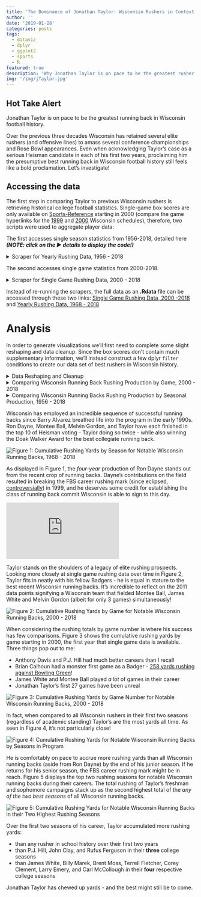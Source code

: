 ```yaml
---
title: 'The Dominance of Jonathan Taylor: Wisconsin Rushers in Context'
author: ''
date: '2019-01-28'
categories: posts
tags:
  - dataviz
  - dplyr
  - ggplot2
  - sports
  - R
featured: true
description: 'Why Jonathan Taylor is on pace to be the greatest rusher in Wisconsin football history'
img: '/img/jTaylor.jpg'
---
```


## Hot Take Alert

Jonathan Taylor is on pace to be the greatest running back in Wisconsin football history.

Over the previous three decades Wisconsin has retained several elite rushers (and offensive lines) to amass several conference championships and Rose Bowl appearances. Even when acknowledging Taylor’s case as a serious Heisman candidate in each of his first two years, proclaiming him the presumptive best running back in Wisconsin football history still feels like a bold proclamation. Let’s investigate!

## Accessing the data

The first step in comparing Taylor to previous Wisconsin rushers is retrieving historical college football statistics. Single-game box scores are only available on [Sports-Reference](https://www.sports-reference.com/cfb/) starting in 2000 (compare the game hyperlinks for the [1999](https://www.sports-reference.com/cfb/schools/wisconsin/1999-schedule.html) and [2000](https://www.sports-reference.com/cfb/schools/wisconsin/2000-schedule.html) Wisconsin schedules), therefore, two scripts were used to aggregate player data:

The first accesses single season statistics from 1956-2018, detailed here **_(NOTE: click on the ▶ details to display the code!)_**

<details>

<summary>Scraper for Yearly Rushing Data, 1956 - 2018</summary>

```r
    library(dplyr)
    library(rvest)
    library(ggplot2)
    library(lubridate)
    library(shadowtext)
    library(RColorBrewer)
    library(ggrepel)
    library(forcats)

    url <- "https://www.sports-reference.com/cfb/schools/wisconsin/"

    rushingTable <- '#rushing_and_receiving'
    playerIDTable <- paste0(rushingTable,' a')
    rushingData <- data.frame()

# for loop by season
    for (season in 1956:1999) {
      html <- paste0(url,season,".html")

#   batting stats
      html %>%
        read_html %>%
        html_nodes(xpath = '//comment()') %>%
        html_text() %>%
        paste(collapse='') %>%
        read_html() %>%
        html_node(rushingTable) %>%
        html_table(header = TRUE) -> df

#   player info
      html %>%
        read_html %>%
        html_nodes(xpath = '//comment()') %>%
        html_text() %>%
        paste(collapse='') %>%
        read_html() %>%
        html_nodes(playerIDTable) %>%
        html_attr(name="href") %>% unlist %>% as.character -> playerIDhtml

#   clean dataframe and add team and season info
      colnames(df) <- df[1,]
      df <- df[-1, ]
      df$season <- c(season)

 #  remove url data
      playerIDhtml=gsub("/cfb/players/", "", playerIDhtml,fixed = TRUE)
      playerID=gsub(".html", "", playerIDhtml,fixed = TRUE)

      df$playerID <- c(playerID)

#   bind to
      rushingData <- rbind(rushingData,df)
    }
```

</details>

The second accesses single game statistics from 2000-2018.

<details>

<summary>Scraper for Single Game Rushing Data, 2000 - 2018</summary>

```r
    urlFirst <- "https://www.sports-reference.com/cfb/schools/wisconsin/"

    urlSecond <- "https://www.sports-reference.com"

    offenseYear <- "#offense"
    gameDate <- paste0(offenseYear,' a')

    urls <- c()

    for (season in 2000:2018) {
      html <- paste0(urlFirst,season,"/gamelog/")

  # player info
      html %>%
        read_html() %>%
        html_nodes(gameDate) %>%
        html_attr(name="href") %>% unlist %>% as.character -> playerIDhtml

      playerIDhtml <- grep("boxscores",x = playerIDhtml,value = TRUE)

      html2 <- paste0(urlSecond,playerIDhtml)

  # bind to
      urls <- c(urls,html2)
    }


    rushingDataGames <- data.frame()


# for loop by season
    for (links in urls) {

  # batting stats
      links %>%
        read_html %>%
        html_nodes(xpath = '//comment()') %>%
        html_text() %>%
        paste(collapse='') %>%
        read_html() %>%
        html_node(rushingTable) %>%
        html_table(header = TRUE) -> df


 #  clean dataframe and add team and season info
      colnames(df) <- paste0(colnames(df), df[1,])
      df <- df[-1, ]
      df <- df %>% filter(!School %in% c("School", NA, ""))
      df$gameDate <- gsub(pattern = paste(c("https://www.sports-reference.com/cfb/boxscores/"), collapse = "|"),replacement =  "", x = links)
      df$gameDate <- substr(df$gameDate ,1,10)

 # player info
      links %>%
        read_html %>%
        html_nodes(xpath = '//comment()') %>%
        html_text() %>%
        paste(collapse='') %>%
        read_html() %>%
        html_nodes(playerIDTable) %>%
        html_attr(name="href") %>% unlist %>% as.character -> playerIDhtml

      playerIDhtml <- grep("players",x = playerIDhtml,value = TRUE)

 # remove url data
      playerIDhtml=gsub("/cfb/players/", "", playerIDhtml,fixed = TRUE)
      playerID=gsub(".html", "", playerIDhtml,fixed = TRUE)

      if(links == "https://www.sports-reference.com/cfb/boxscores/2013-09-28-ohio-state.html") {
        playerID <- c(playerID[1:11], "corey-brown-2", playerID[12:14])
      }

      if(links == "https://www.sports-reference.com/cfb/boxscores/2013-11-23-minnesota.html") {
        playerID <- c(playerID[1:11], "donovahn-jones-1", playerID[12:15])
      }


      df$playerID <- c(playerID)

 # bind to
      rushingDataGames <- rbind(rushingDataGames,df)
    }
```

</details>

Instead of re-running the scrapers, the full data as an **.Rdata** file can be accessed through these two links: [Single Game Rushing Data, 2000 -2018](https://mikelee.co/data/gameRushingData.rdata) and [Yearly Rushing Data, 1968 - 2018](https://mikelee.co/data/yearRushingData.rdata)

# Analysis

In order to generate visualizations we’ll first need to complete some slight reshaping and data cleanup. Since the box scores don’t contain much supplementary information, we’ll instead construct a few dplyr `filter` conditions to create our data set of best rushers in Wisconsin history.

<details>

<summary>Data Reshaping and Cleanup</summary>

```r
    rushingDataGames <- readRDS("/home/michael/Documents/mikeleeco.github.com/static/data/gameRushingData.rdata")

    rushingData <- readRDS("/home/michael/Documents/mikeleeco.github.com/static/data/yearRushingData.rdata")

    rushingDataGames$gameDate <- ymd(rushingDataGames$gameDate)

    rushingDataGames <- rushingDataGames %>% filter(School == "Wisconsin")

    rushingDataGames$gameNo <- 1

    rushingDataGames$RushingYds <- ifelse(is.na(rushingDataGames$RushingYds) | rushingDataGames$RushingYds == "", 0, rushingDataGames$RushingYds)
    rushingDataGames$RushingAtt <- ifelse(is.na(rushingDataGames$RushingAtt) | rushingDataGames$RushingAtt == "", 0, rushingDataGames$RushingAtt)

    dat <- rushingDataGames %>%
        arrange(playerID, gameDate) %>%
        group_by(playerID) %>%
        mutate(gameNo = cumsum(gameNo),roll_sum_att = cumsum(RushingAtt),roll_sum_yards = cumsum(RushingYds))


    dat <- dat %>%
        arrange(playerID, gameDate) %>%
        group_by(playerID) %>%
        mutate()

    x <- dat %>% group_by(playerID) %>% filter(gameDate == max(gameDate, na.rm = TRUE))

    xx <- x %>% filter(!is.na(roll_sum_yards) & roll_sum_yards > 0)

    dat$gameDate <- ymd(dat$gameDate)

    xScale <- as.Date(as.character(c(2000:2019)),"%Y")

    dat <- dat %>% group_by(playerID) %>% filter(max(as.numeric(gameNo), na.rm = TRUE) > 10 & max(as.numeric(roll_sum_yards), na.rm = TRUE) > 0 & max(year(gameDate), na.rm = TRUE) > 2000)


    rushingData$Rk <- NULL
    rushingData$School <- "Wisconsin"
    rushingData$gameNo <- NA
    rushingData$roll_sum_yards <- NA
    rushingData$gameDate <- rushingData$season

    colnames(rushingData) <- c("Player",  "RushingAtt", "RushingYds", "RushingAvg",
    "RushingTD", "ReceivingRec", "ReceivingYds", "ReceivingAvg",
    "ReceivingTD", "ScrimmagePlays", "ScrimmageYds", "ScrimmageAvg",
    "ScrimmageTD", "gameDate", "playerID","School", "gameNo", "roll_sum",
    "season")


    rushingData$RushingYds <- ifelse(is.na(rushingData$RushingYds) | rushingData$RushingYds == "", 0, rushingData$RushingYds)
    rushingData$RushingAtt <- ifelse(is.na(rushingData$RushingAtt) | rushingData$RushingAtt == "", 0, rushingData$RushingAtt)



    rushingData2 <- rushingData %>% group_by(playerID, Player, season) %>% summarise(RushingAtt = sum(as.numeric(RushingAtt),na.rm = TRUE), RushingYds = sum(as.numeric(RushingYds),na.rm = TRUE)) %>% filter(max(as.numeric(RushingYds), na.rm = TRUE) > 1000)


    z2 <- rushingData2 %>%
        arrange(playerID) %>%
        group_by(playerID) %>%
        mutate(gameNo = cumsum(season),roll_sum_att = cumsum(RushingAtt),roll_sum_yards = cumsum(RushingYds))


    z3 <- z2[!duplicated(z2$playerID), ]
    z3$season <- z3$season - 1
    z3$gameNo <- z3$season
    z3$RushingYds <- 0
    z3$roll_sum_yards <- 0

    z2 <- bind_rows(z2, z3)

    z2 <- z2 %>%
        arrange(playerID, season, RushingYds)

    z2 <- z2 %>% group_by(playerID, season) %>% add_tally() %>% ungroup()%>% group_by(playerID) %>% mutate(seasonNo = cumsum(n))

    leadingRushersGame <- c("montee-ball-1", "melvin-gordon-1", "anthony-davis-3", "james-white-2",
                            "jonathan-taylor-1", "pj-hill-1", "john-clay-1", "corey-clement-1", "brian-calhoun-1")

    leadingRushersSeason <- c("anthony-davis-3", "billy-marek-1", "brent-moss-1", "brian-calhoun-1",
                              "carl-mccullough-2", "corey-clement-1", "james-white-2", "john-clay-1",
                              "jonathan-taylor-1", "larry-emery-1", "melvin-gordon-1", "michael-bennett-1",
                              "montee-ball-1", "pj-hill-1", "ron-dayne-1", "rufus-ferguson-1",
                              "terrell-fletcher-1")


    labelDat <- subset(z2, playerID %in% z2$playerID & playerID %in% leadingRushersSeason) %>% group_by(Player) %>% slice(which.max(roll_sum_yards))
    labelDat$roll_sum_yards <- ifelse(labelDat$playerID == "terrell-fletcher-1", labelDat$roll_sum_yards - 60,
                ifelse(labelDat$playerID == "brent-moss-1", labelDat$roll_sum_yards + 60,labelDat$roll_sum_yards))

    z4 <- z2 %>% group_by(playerID) %>%  top_n(2, RushingYds) %>% mutate(seasonNo = cumsum(n),roll_sum_att = cumsum(RushingAtt),roll_sum_yards = cumsum(RushingYds), meanydsperattempt = roll_sum_yards/roll_sum_att)


    z3 <- z4[!duplicated(z4$playerID), ]
    z3$seasonNo <- z3$seasonNo - 1
    z3$gameNo <- z3$seasonNo
    z3$RushingYds <- 0
    z3$roll_sum_yards <- 0
    z3$roll_sum_att <- 0
    z4 <- bind_rows(z4, z3)

    z5 <- z4 %>%
        arrange(playerID, season, RushingYds) %>%
        filter(playerID != "brian-calhoun-1" & seasonNo == 2)

    z5$Player <- gsub(" ", "\n", z5$Player)

    z5$playerOrder <- fct_reorder(z5$Player,z5$roll_sum_yards)

</details>

<details>

<summary>ggplot2 Theme</summary>

    themeWisconsin <- function () {
        theme_bw(base_size=13, base_family="Open Sans") %+replace%
            theme(
                axis.line = element_line(colour = "#f4f4f4", size = 1.2),
                panel.border = element_blank(),
                panel.background = element_blank(),
                panel.grid.minor = element_blank(),
                panel.grid.major = element_blank(),
                plot.title =  element_text(size = 20, hjust = 0, margin = unit(c(5, 5, 5, 5), "mm")),
                axis.title.x = element_text(size = 15, hjust = .5, margin = unit(c(5, 5, 5, 5), "mm")),
                axis.title.y =  element_text(size = 15, hjust = .5, angle = 90, margin = unit(c(5, 5, 5, 5), "mm")),
                plot.background = element_rect(fill="white", colour=NA),
                legend.background = element_rect(fill="transparent", colour=NA),
                legend.key = element_rect(fill="transparent", colour=NA),
                axis.ticks = element_blank()
            )
    }
    cols <- c("#a6cee3","#1f78b4","#b2df8a","#33a02c","#fb9a99","#e31a1c","#ff7f00","#cab2d6","#6a3d9a","#b15928")
    getPallette = colorRampPalette(cols)

    leftAlignPlot <- function (plot) {

      g <- ggplotGrob(plot)

      g$layout$l[g$layout$name == "title"] <- 4
      g$layout$clip[g$layout$name=="panel"] <- "off"
      g$layout$z[g$layout$name=="panel"] = 17
      grid::grid.draw(g)
    }
```

</details>

<details>

<summary>Comparing Wisconsin Running Back Rushing Production by Game, 2000 - 2018</summary>

```r
    figure2 <- ggplot() +
        geom_point(data = subset(dat, playerID %in% xx$playerID), aes(gameDate, roll_sum_yards, group = playerID), color = "lightgrey", alpha = .7) +
        geom_point(data = subset(dat, playerID %in% xx$playerID & playerID %in% leadingRushersGame), aes(gameDate, roll_sum_yards, group = playerID), color = "#c5050c", alpha = 1) +
        geom_line(data = subset(dat, playerID %in% xx$playerID), aes(gameDate, roll_sum_yards, group = playerID), color = "lightgrey", alpha = .7) +
        geom_line(data = subset(dat, playerID %in% xx$playerID & playerID %in% leadingRushersGame), aes(gameDate, roll_sum_yards, group = playerID), color = "#c5050c", alpha = 1) +
        geom_shadowtext(data = subset(dat, playerID %in% xx$playerID & playerID %in% leadingRushersGame) %>% group_by(Player)%>% slice(which.max(roll_sum_yards)),
          aes(gameDate, roll_sum_yards, label = paste0("  ",Player)), color = "black", bg.colour='white', size = 6, hjust = 0, family = "Open Sans", fontface = "bold") + themeWisconsin() +
        guides(color=FALSE)  + scale_x_date(limits = ymd(c("2000-04-20","2022-10-31")),
          labels=year(ymd(c("2000-8-20","2002-8-20","2004-8-20","2006-8-20","2008-8-20","2010-8-20","2012-8-20","2014-8-20","2016-8-20","2018-8-20"))),
          breaks=ymd(c("2000-8-20","2002-8-20","2004-8-20","2006-8-20","2008-8-20","2010-8-20","2012-8-20","2014-8-20","2016-8-20","2018-8-20")), expand = c(0, 0)) +
          scale_y_continuous(expand = c(0, 0), limits = c(-40, 5500)) +
          labs(title = "Figure 2: Cumulative Rushing Yards by Game for Notable Wisconsin Running Backs, 2000 - 2018", y = "Rushing Yards",  x = "Date")

    figure3 <- ggplot() +
        geom_point(data = subset(dat, playerID %in% xx$playerID), aes(gameNo, roll_sum_yards, group = playerID), color = "lightgrey", alpha = .7) +
        geom_point(data = subset(dat, playerID %in% xx$playerID & playerID %in% leadingRushersGame), aes(gameNo, roll_sum_yards, group = playerID, color = playerID), alpha = 1) +
        geom_line(data = subset(dat, playerID %in% xx$playerID), aes(gameNo, roll_sum_yards, group = playerID), color = "lightgrey", alpha = .7) +
        geom_line(data = subset(dat, playerID %in% xx$playerID & playerID %in% leadingRushersGame), aes(gameNo, roll_sum_yards, group = playerID, color = playerID), alpha = 1) +
        geom_shadowtext(data = subset(dat, playerID %in% xx$playerID & playerID %in% leadingRushersGame) %>% group_by(Player)%>% slice(which.max(roll_sum_yards)),
                        aes(gameNo, roll_sum_yards, label = paste0("  ",Player), color = playerID), bg.colour='white', size = 6, hjust = 0, family = "Open Sans") +
        guides(color=FALSE)  + scale_x_continuous(limits = c(0,60),expand = c(0, 0)) +
        scale_y_continuous(expand = c(0, 0), limits = c(-20, 5500)) + themeWisconsin() +
        scale_color_manual(values = getPallette(length(unique(leadingRushersGame)))) +
          labs(title = "Figure 3: Cumulative Rushing Yards by Game Number for Notable Wisconsin Running Backs, 2000 - 2018", y = "Rushing Yards",  x = "Game Number")
```

</details>
<details>

<summary>Comparing Wisconsin Running Backs Rushing Production by Seasonal Production, 1956 - 2018</summary>

```r
    figure1 <- ggplot(data = z2, aes(season, roll_sum_yards, group = playerID)) +
        geom_point(color = "#c5050c") +
        geom_line(color = "#c5050c") +
        geom_text_repel(data = z2 %>% group_by(Player)%>% slice(which.max(roll_sum_yards)),
                        aes(season, roll_sum_yards, label = paste0("  ",Player)), color = "black", size = 6, direction = "y", family = "Open Sans", fontface = "bold", hjust= 0, segment.colour = NA, point.padding = NA) +
        guides(color=FALSE) + scale_y_continuous(expand = c(0,0), limits = c(-20, 8000)) + scale_x_continuous(limits = c(1968,2028),expand = c(0, 0)) + themeWisconsin() +
          labs(title = "Figure 1: Cumulative Rushing Yards by Season for Notable Wisconsin Running Backs, 1968 - 2018", y = "Rushing Yards",  x = "Date")


    figure4 <- ggplot() +
        geom_point(data = subset(z2, playerID %in% z2$playerID), aes(seasonNo, roll_sum_yards, group = playerID), color = "lightgrey", alpha = .7) +
        geom_point(data = subset(z2, playerID %in% z2$playerID & playerID %in% leadingRushersSeason), aes(seasonNo, roll_sum_yards, group = playerID, color = playerID), alpha = 1) +
        geom_line(data = subset(z2, playerID %in% z2$playerID), aes(seasonNo, roll_sum_yards, group = playerID), color = "lightgrey", alpha = .7) +
        geom_line(data = subset(z2, playerID %in% z2$playerID & playerID %in% leadingRushersSeason), aes(seasonNo, roll_sum_yards, group = playerID, color = playerID), alpha = 1) +
        geom_shadowtext(data = labelDat, aes(seasonNo, roll_sum_yards, label = paste0("  ",Player), color = playerID), bg.colour='white', size = 6, hjust = 0, family = "Open Sans") +
        guides(color=FALSE) + scale_x_continuous(labels=c(0:4), breaks=c(1:5),limits = c(1,6),expand = c(0, 0)) +
        scale_y_continuous(expand = c(0, 0), limits = c(-20, 8000)) +  themeWisconsin() +
        scale_color_manual(values = getPallette(length(unique(leadingRushersSeason)))) +
          labs(title = "Figure 4: Cumulative Rushing Yards for Notable Wisconsin Running Backs by Seasons in Program", y = "Rushing Yards",  x = "Season")

    figure5 <- ggplot() +
        geom_col(data = z5, aes(x = playerOrder, y = roll_sum_yards), fill = "#c5050c", alpha = .7) +
        scale_y_continuous(expand = c(0,0), limits = c(0,4500)) +
        geom_text(data = z5, aes(x = playerOrder, y = roll_sum_yards, label=format(z5$roll_sum_yards, nsmall=0, big.mark=",")),family = "Open Sans", vjust=-.5) +
        guides(color=FALSE) + themeWisconsin() +
        labs(title = "Figure 5: Cumulative Rushing Yards for Notable Wisconsin Running Backs in their Two Highest Rushing Seasons", y = "Rushing Yards",  x = "Player")
```

</details>

Wisconsin has employed an incredible sequence of successful running backs since Barry Alvarez breathed life into the program in the early 1990s. Ron Dayne, Montee Ball, Melvin Gordon, and Taylor have each finished in the top 10 of Heisman voting - Taylor doing so twice - while also winning the Doak Walker Award for the best collegiate running back.

![Figure 1: Cumulative Rushing Yards by Season for Notable Wisconsin Running Backs, 1968 - 2018](/img/Figure1.png)

As displayed in Figure 1, the _four-year_ production of Ron Dayne stands out from the recent crop of running backs. Dayne’s contributions on the field resulted in breaking the FBS career rushing mark (since eclipsed, [controversially](https://fivethirtyeight.com/features/why-college-footballs-new-all-time-rushing-leader-isnt-really-its-all-time-rushing-leader/)) in 1999, and he deserves some credit for establishing the class of running back commit Wisconsin is able to sign to this day.

<iframe src="https://www.youtube.com/embed/jZq_KJyDIjQ?start=2055" title="Youtube video: Ron Dayne 1999" frameborder="0" allowfullscreen class="video">
</iframe>

Taylor stands on the shoulders of a legacy of elite rushing prospects. Looking more closely at single game rushing data over time in Figure 2, Taylor fits in neatly with his fellow Badgers - he is equal in stature to the best recent Wisconsin running backs. It’s incredible to reflect on the 2011 data points signifying a Wisconsin team that fielded Montee Ball, James White and Melvin Gordon (albeit for only 3 games) simultaneously!

![Figure 2: Cumulative Rushing Yards by Game for Notable Wisconsin Running Backs, 2000 - 2018](/img/Figure2.png)

When considering the rushing totals by game number is where his success has few comparisons. Figure 3 shows the cumulative rushing yards by game starting in 2000, the first year that single game data is available. Three things pop out to me:

- Anthony Davis and P.J. Hill had much better careers than I recall
- Brian Calhoun had a monster first game as a Badger - [258 yards rushing against Bowling Green](https://www.sports-reference.com/cfb/boxscores/2005-09-03-wisconsin.html)!
- James White and Montee Ball played _a lot_ of games in their career
- Jonathan Taylor’s first 27 games have been unreal

![Figure 3: Cumulative Rushing Yards by Game Number for Notable Wisconsin Running Backs, 2000 - 2018](/img/Figure3.png)

In fact, when compared to all Wisconsin rushers in their first two seasons (regardless of academic standing) Taylor’s are the most yards all time. As seen in Figure 4, it’s not particularly close!

![Figure 4: Cumulative Rushing Yards for Notable Wisconsin Running Backs by Seasons in Program](/img/Figure4.png)

He is comfortably on pace to accrue more rushing yards than all Wisconsin running backs (aside from Ron Dayne) by the end of his junior season. If he returns for his senior season, the FBS career rushing mark might be in reach. Figure 5 displays the top two rushing seasons for notable Wisconsin running backs during their careers. The total rushing of Taylor’s freshman and sophomore campaigns stack up as the second highest total of the _any of the two best seasons_ of all Wisconsin running backs.

![Figure 5: Cumulative Rushing Yards for Notable Wisconsin Running Backs in their Two Highest Rushing Seasons](/img/Figure5.png)

Over the first two seasons of his career, Taylor accumulated more rushing yards:

- than any rusher in school history over their first two years
- than P.J. Hill, John Clay, and Rufus Ferguson in their **three**
  college seasons
- than James White, Billy Marek, Brent Moss, Terrell Fletcher, Corey
  Clement, Larry Emery, and Carl McCollough in their **four**
  respective college seasons

Jonathan Taylor has chewed up yards - and the best might still be to come.
